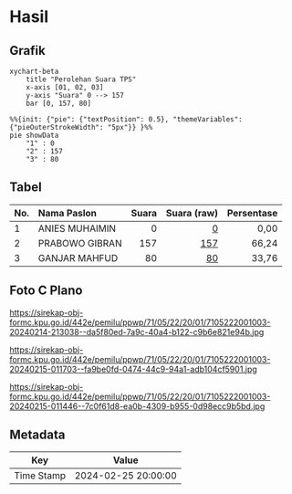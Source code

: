 # Hasil

## Grafik

```mermaid
xychart-beta
    title "Perolehan Suara TPS"
    x-axis [01, 02, 03]
    y-axis "Suara" 0 --> 157
    bar [0, 157, 80]
```

```mermaid
%%{init: {"pie": {"textPosition": 0.5}, "themeVariables": {"pieOuterStrokeWidth": "5px"}} }%%
pie showData
    "1" : 0
    "2" : 157
    "3" : 80
```

## Tabel

| No. | Nama Paslon    | Suara | Suara (raw) | Persentase |
|:--- |:-------------- | -----:| -----------:| ----------:|
| 1   | ANIES MUHAIMIN | 0     | [0][p-1]    | 0,00       |
| 2   | PRABOWO GIBRAN | 157   | [157][p-2]  | 66,24      |
| 3   | GANJAR MAHFUD  | 80    | [80][p-3]   | 33,76      |


[p-1]: https://github.com/gigit-pemilu/pemilu-2024-71-sulawesi-utara/blob/main/pilpres/hitung-suara/sub/71-sulawesi-utara/sub/05-minahasa-selatan/sub/22-motoling-timur/sub/2001-karimbow/sub/003-tps/sub/paslon-1.txt
[p-2]: https://github.com/gigit-pemilu/pemilu-2024-71-sulawesi-utara/blob/main/pilpres/hitung-suara/sub/71-sulawesi-utara/sub/05-minahasa-selatan/sub/22-motoling-timur/sub/2001-karimbow/sub/003-tps/sub/paslon-2.txt
[p-3]: https://github.com/gigit-pemilu/pemilu-2024-71-sulawesi-utara/blob/main/pilpres/hitung-suara/sub/71-sulawesi-utara/sub/05-minahasa-selatan/sub/22-motoling-timur/sub/2001-karimbow/sub/003-tps/sub/paslon-3.txt

## Foto C Plano

https://sirekap-obj-formc.kpu.go.id/442e/pemilu/ppwp/71/05/22/20/01/7105222001003-20240214-213038--da5f80ed-7a9c-40a4-b122-c9b6e821e94b.jpg

https://sirekap-obj-formc.kpu.go.id/442e/pemilu/ppwp/71/05/22/20/01/7105222001003-20240215-011703--fa9be0fd-0474-44c9-94a1-adb104cf5901.jpg

https://sirekap-obj-formc.kpu.go.id/442e/pemilu/ppwp/71/05/22/20/01/7105222001003-20240215-011446--7c0f61d8-ea0b-4309-b955-0d98ecc9b5bd.jpg


## Metadata

| Key        | Value               |
| ---------- | ------------------- |
| Time Stamp | 2024-02-25 20:00:00 |



